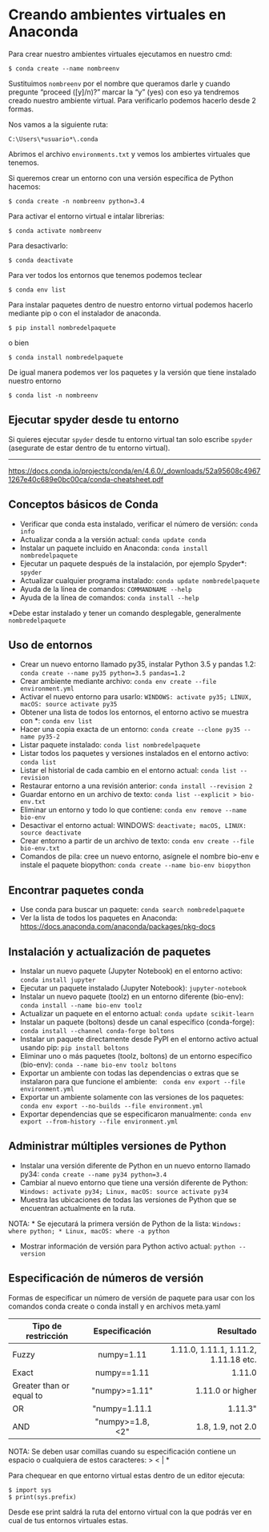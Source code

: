 # Creando ambientes virtuales en Anaconda
Para crear nuestro ambientes virtuales ejecutamos en nuestro cmd:
```
$ conda create --name nombreenv 
```
 
Sustituimos ```nombreenv``` por el nombre que queramos darle y cuando pregunte “proceed ([y]/n)?” marcar la “y” (yes) con eso ya tendremos creado nuestro ambiente virtual. Para verificarlo podemos hacerlo desde 2 formas.
 
Nos vamos a la siguiente ruta:
```
C:\Users\*usuario*\.conda
```
Abrimos el archivo ```environments.txt``` y vemos los ambiertes virtuales que tenemos.
 
Si queremos crear un entorno con una versión específica de Python hacemos:
```
$ conda create -n nombreenv python=3.4
```
 
Para activar el entorno virtual e intalar librerias:
```
$ conda activate nombreenv
```
 
Para desactivarlo:
```
$ conda deactivate
```
 
Para ver todos los entornos que tenemos podemos teclear
```
$ conda env list
```
 
Para instalar paquetes dentro de nuestro entorno virtual podemos hacerlo mediante pip o con el instalador de anaconda.
```
$ pip install nombredelpaquete
```
 
o bien
```
$ conda install nombredelpaquete
```
 
De igual manera podemos ver los paquetes y la versión que tiene instalado nuestro entorno
```
$ conda list -n nombreenv
```
 
## Ejecutar spyder desde tu entorno
Si quieres ejecutar ``` spyder ``` desde tu entorno virtual tan solo escribe ``` spyder ``` (asegurate de estar dentro de tu entorno virtual).
 
---
https://docs.conda.io/projects/conda/en/4.6.0/_downloads/52a95608c49671267e40c689e0bc00ca/conda-cheatsheet.pdf
## Conceptos básicos de Conda
* Verificar que conda esta instalado, verificar el número de versión: ``` conda info ``` 
* Actualizar conda a la versión actual: ``` conda update conda ``` 
* Instalar un paquete incluido en Anaconda: ``` conda install nombredelpaquete ``` 
* Ejecutar un paquete después de la instalación, por ejemplo Spyder*: ``` spyder ``` 
* Actualizar cualquier programa instalado: ``` conda update nombredelpaquete ```
* Ayuda de la línea de comandos: ``` COMMANDNAME --help ```
* Ayuda de la línea de comandos: ``` conda install --help ```
 
*Debe estar instalado y tener un comando desplegable, generalmente ``` nombredelpaquete ```
 
## Uso de entornos
* Crear un nuevo entorno llamado py35, instalar Python 3.5 y pandas 1.2: ``` conda create --name py35 python=3.5 pandas=1.2 ```
* Crear ambiente mediante archivo: ``` conda env create --file environment.yml ```
* Activar el nuevo entorno para usarlo: ``` WINDOWS: activate py35; LINUX, macOS: source activate py35 ``` 
* Obtener una lista de todos los entornos, el entorno activo se muestra con *: ``` conda env list ``` 
* Hacer una copia exacta de un entorno: ``` conda create --clone py35 --name py35-2 ``` 
* Listar paquete instalado: ``` conda list nombredelpaquete ``` 
* Listar todos los paquetes y versiones instalados en el entorno activo: ``` conda list ``` 
* Listar el historial de cada cambio en el entorno actual: ``` conda list --revision ``` 
* Restaurar entorno a una revisión anterior: ``` conda install --revision 2 ``` 
* Guardar entorno en un archivo de texto: ``` conda list --explicit > bio-env.txt ``` 
* Eliminar un entorno y todo lo que contiene: ``` conda env remove --name bio-env ``` 
* Desactivar el entorno actual: WINDOWS: ``` deactivate; macOS, LINUX: source deactivate ``` 
* Crear entorno a partir de un archivo de texto: ``` conda env create --file bio-env.txt ``` 
* Comandos de pila: cree un nuevo entorno, asígnele el nombre bio-env e instale el paquete biopython: ``` conda create --name bio-env biopython ``` 
 
## Encontrar paquetes conda
* Use conda para buscar un paquete: ``` conda search nombredelpaquete ``` 
* Ver la lista de todos los paquetes en Anaconda: https://docs.anaconda.com/anaconda/packages/pkg-docs

## Instalación y actualización de paquetes
* Instalar un nuevo paquete (Jupyter Notebook) en el entorno activo: ``` conda install jupyter ``` 
* Ejecutar un paquete instalado (Jupyter Notebook): ``` jupyter-notebook ``` 
* Instalar un nuevo paquete (toolz) en un entorno diferente (bio-env): ``` conda install --name bio-env toolz ``` 
* Actualizar un paquete en el entorno actual: ``` conda update scikit-learn ``` 
* Instalar un paquete (boltons) desde un canal específico (conda-forge): ``` conda install --channel conda-forge boltons ``` 
* Instalar un paquete directamente desde PyPI en el entorno activo actual usando pip: ``` pip install boltons ``` 
* Eliminar uno o más paquetes (toolz, boltons) de un entorno específico (bio-env): ``` conda --name bio-env toolz boltons ``` 
* Exportar un ambiente con todas las dependencias o extras que se instalaron para que funcione el ambiente: ``` conda env export --file environment.yml```
* Exportar un ambiente solamente con las versiones de los paquetes: ``` conda env export --no-builds --file environment.yml ```
* Exportar dependencias que se especificaron manualmente: ``` conda env export --from-history --file environment.yml ```
 
## Administrar múltiples versiones de Python
* Instalar una versión diferente de Python en un nuevo entorno llamado py34: ``` conda create --name py34 python=3.4 ``` 
* Cambiar al nuevo entorno que tiene una versión diferente de Python: ``` Windows: activate py34; Linux, macOS: source activate py34 ``` 
* Muestra las ubicaciones de todas las versiones de Python que se encuentran actualmente en la ruta. 

NOTA: * Se ejecutará la primera versión de Python de la lista: ``` Windows: where python; * Linux, macOS: where -a python ``` 
* Mostrar información de versión para Python activo actual: ``` python --version ``` 
 
## Especificación de números de versión
Formas de especificar un número de versión de paquete para usar con los comandos conda create o conda install y en archivos meta.yaml


| Tipo de restricción | Especificación | Resultado |
| --------------------|:--------------:|----------:|
| Fuzzy | numpy=1.11 | 1.11.0, 1.11.1, 1.11.2, 1.11.18 etc. |
| Exact | numpy==1.11 | 1.11.0 |
| Greater than or equal to | "numpy>=1.11" | 1.11.0 or higher |
| OR | "numpy=1.11.1|1.11.3" | 1.11.1, 1.11.3 |
| AND | "numpy>=1.8,<2" | 1.8, 1.9, not 2.0 |

 
NOTA: Se deben usar comillas cuando su especificación contiene un espacio o cualquiera de estos caracteres: > < | *

 Para chequear en que entorno virtual estas dentro de un editor ejecuta:
```
$ import sys
$ print(sys.prefix)
```
 
Desde ese print saldrá la ruta del entorno virtual con la que podrás ver en cual de tus entornos virtuales estas.
